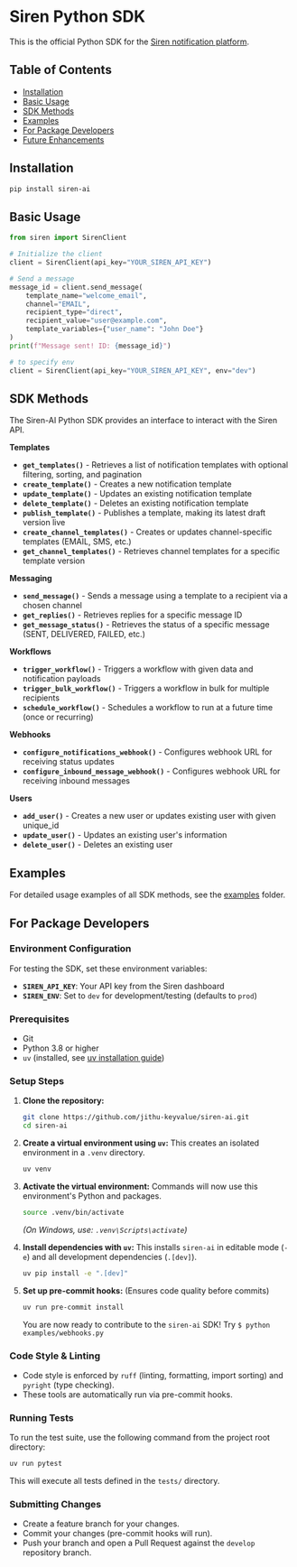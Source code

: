 # Siren Python SDK

This is the official Python SDK for the [Siren notification platform](https://docs.trysiren.io).

## Table of Contents

- [Installation](#installation)
- [Basic Usage](#basic-usage)
- [SDK Methods](#sdk-methods)
- [Examples](#examples)
- [For Package Developers](#getting-started-for-package-developers)
- [Future Enhancements](#future-enhancements)

## Installation

```bash
pip install siren-ai
```

## Basic Usage

```python
from siren import SirenClient

# Initialize the client
client = SirenClient(api_key="YOUR_SIREN_API_KEY")

# Send a message
message_id = client.send_message(
    template_name="welcome_email",
    channel="EMAIL",
    recipient_type="direct",
    recipient_value="user@example.com",
    template_variables={"user_name": "John Doe"}
)
print(f"Message sent! ID: {message_id}")

# to specify env
client = SirenClient(api_key="YOUR_SIREN_API_KEY", env="dev")
```

## SDK Methods

The Siren-AI Python SDK provides an interface to interact with the Siren API.

**Templates**
- **`get_templates()`** - Retrieves a list of notification templates with optional filtering, sorting, and pagination
- **`create_template()`** - Creates a new notification template
- **`update_template()`** - Updates an existing notification template
- **`delete_template()`** - Deletes an existing notification template
- **`publish_template()`** - Publishes a template, making its latest draft version live
- **`create_channel_templates()`** - Creates or updates channel-specific templates (EMAIL, SMS, etc.)
- **`get_channel_templates()`** - Retrieves channel templates for a specific template version

**Messaging**
- **`send_message()`** - Sends a message using a template to a recipient via a chosen channel
- **`get_replies()`** - Retrieves replies for a specific message ID
- **`get_message_status()`** - Retrieves the status of a specific message (SENT, DELIVERED, FAILED, etc.)

**Workflows**
- **`trigger_workflow()`** - Triggers a workflow with given data and notification payloads
- **`trigger_bulk_workflow()`** - Triggers a workflow in bulk for multiple recipients
- **`schedule_workflow()`** - Schedules a workflow to run at a future time (once or recurring)

**Webhooks**
- **`configure_notifications_webhook()`** - Configures webhook URL for receiving status updates
- **`configure_inbound_message_webhook()`** - Configures webhook URL for receiving inbound messages

**Users**
- **`add_user()`** - Creates a new user or updates existing user with given unique_id
- **`update_user()`** - Updates an existing user's information
- **`delete_user()`** - Deletes an existing user

## Examples

For detailed usage examples of all SDK methods, see the [examples](./examples/) folder.

## For Package Developers

### Environment Configuration

For testing the SDK, set these environment variables:

- **`SIREN_API_KEY`**: Your API key from the Siren dashboard
- **`SIREN_ENV`**: Set to `dev` for development/testing (defaults to `prod`)

### Prerequisites

*   Git
*   Python 3.8 or higher
*   `uv` (installed, see [uv installation guide](https://github.com/astral-sh/uv#installation))

### Setup Steps

1.  **Clone the repository:**
    ```bash
    git clone https://github.com/jithu-keyvalue/siren-ai.git
    cd siren-ai
    ```

2.  **Create a virtual environment using `uv`:**
    This creates an isolated environment in a `.venv` directory.
    ```bash
    uv venv
    ```

3.  **Activate the virtual environment:**
    Commands will now use this environment's Python and packages.
    ```bash
    source .venv/bin/activate
    ```
    *(On Windows, use: `.venv\Scripts\activate`)*

4.  **Install dependencies with `uv`:**
    This installs `siren-ai` in editable mode (`-e`) and all development dependencies (`.[dev]`).
    ```bash
    uv pip install -e ".[dev]"
    ```

5.  **Set up pre-commit hooks:**
    (Ensures code quality before commits)
    ```bash
    uv run pre-commit install
    ```

    You are now ready to contribute to the `siren-ai` SDK!
    Try `$ python examples/webhooks.py`

### Code Style & Linting

*   Code style is enforced by `ruff` (linting, formatting, import sorting) and `pyright` (type checking).
*   These tools are automatically run via pre-commit hooks.

### Running Tests

To run the test suite, use the following command from the project root directory:

```bash
uv run pytest
```

This will execute all tests defined in the `tests/` directory.

### Submitting Changes

*   Create a feature branch for your changes.
*   Commit your changes (pre-commit hooks will run).
*   Push your branch and open a Pull Request against the `develop` repository branch.
